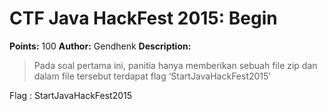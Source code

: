 # CTF Java HackFest 2015: Begin

**Points:** 100
**Author:** Gendhenk
**Description:**

> Pada soal pertama ini, panitia hanya memberikan sebuah file zip dan dalam file
tersebut terdapat flag ‘StartJavaHackFest2015’

Flag : StartJavaHackFest2015

